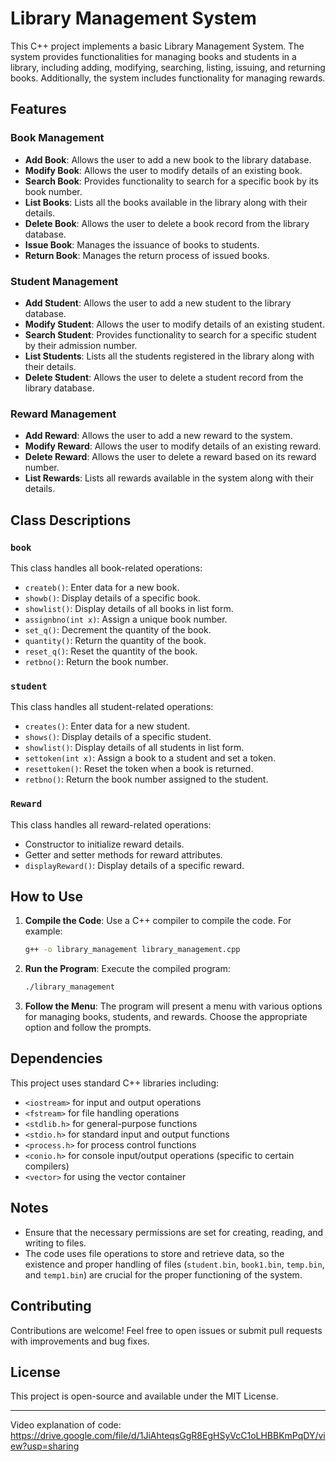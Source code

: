 
# Library Management System

This C++ project implements a basic Library Management System. The system provides functionalities for managing books and students in a library, including adding, modifying, searching, listing, issuing, and returning books. Additionally, the system includes functionality for managing rewards.

## Features

### Book Management
- **Add Book**: Allows the user to add a new book to the library database.
- **Modify Book**: Allows the user to modify details of an existing book.
- **Search Book**: Provides functionality to search for a specific book by its book number.
- **List Books**: Lists all the books available in the library along with their details.
- **Delete Book**: Allows the user to delete a book record from the library database.
- **Issue Book**: Manages the issuance of books to students.
- **Return Book**: Manages the return process of issued books.

### Student Management
- **Add Student**: Allows the user to add a new student to the library database.
- **Modify Student**: Allows the user to modify details of an existing student.
- **Search Student**: Provides functionality to search for a specific student by their admission number.
- **List Students**: Lists all the students registered in the library along with their details.
- **Delete Student**: Allows the user to delete a student record from the library database.

### Reward Management
- **Add Reward**: Allows the user to add a new reward to the system.
- **Modify Reward**: Allows the user to modify details of an existing reward.
- **Delete Reward**: Allows the user to delete a reward based on its reward number.
- **List Rewards**: Lists all rewards available in the system along with their details.

## Class Descriptions

### `book`
This class handles all book-related operations:
- `createb()`: Enter data for a new book.
- `showb()`: Display details of a specific book.
- `showlist()`: Display details of all books in list form.
- `assignbno(int x)`: Assign a unique book number.
- `set_q()`: Decrement the quantity of the book.
- `quantity()`: Return the quantity of the book.
- `reset_q()`: Reset the quantity of the book.
- `retbno()`: Return the book number.

### `student`
This class handles all student-related operations:
- `creates()`: Enter data for a new student.
- `shows()`: Display details of a specific student.
- `showlist()`: Display details of all students in list form.
- `settoken(int x)`: Assign a book to a student and set a token.
- `resettoken()`: Reset the token when a book is returned.
- `retbno()`: Return the book number assigned to the student.

### `Reward`
This class handles all reward-related operations:
- Constructor to initialize reward details.
- Getter and setter methods for reward attributes.
- `displayReward()`: Display details of a specific reward.

## How to Use

1. **Compile the Code**: Use a C++ compiler to compile the code. For example:
   ```bash
   g++ -o library_management library_management.cpp
   ```

2. **Run the Program**: Execute the compiled program:
   ```bash
   ./library_management
   ```

3. **Follow the Menu**: The program will present a menu with various options for managing books, students, and rewards. Choose the appropriate option and follow the prompts.

## Dependencies

This project uses standard C++ libraries including:
- `<iostream>` for input and output operations
- `<fstream>` for file handling operations
- `<stdlib.h>` for general-purpose functions
- `<stdio.h>` for standard input and output functions
- `<process.h>` for process control functions
- `<conio.h>` for console input/output operations (specific to certain compilers)
- `<vector>` for using the vector container

## Notes

- Ensure that the necessary permissions are set for creating, reading, and writing to files.
- The code uses file operations to store and retrieve data, so the existence and proper handling of files (`student.bin`, `book1.bin`, `temp.bin`, and `temp1.bin`) are crucial for the proper functioning of the system.

## Contributing

Contributions are welcome! Feel free to open issues or submit pull requests with improvements and bug fixes.

## License

This project is open-source and available under the MIT License.

---

Video explanation of code: https://drive.google.com/file/d/1JiAhteqsGgR8EgHSyVcC1oLHBBKmPqDY/view?usp=sharing
